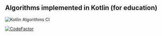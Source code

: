 ## Algorithms implemented in Kotlin (for education)

![Kotlin Algorithms CI](https://github.com/ashtanko/algorithms-in-depth/workflows/Kotlin%20Algorithms%20CI/badge.svg)

[![CodeFactor](https://www.codefactor.io/repository/github/ashtanko/algorithms-in-depth/badge?s=7695146d601eed2335afea606646a11e5be21b50)](https://www.codefactor.io/repository/github/ashtanko/algorithms-in-depth)
